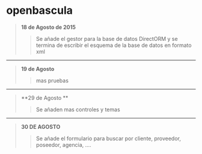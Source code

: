 # openbascula



>**18 de Agosto de 2015**
> > Se añade el gestor para la base de datos DirectORM y se termina de escribir 
> > el esquema de la base de datos en formato xml

_________________________

>**19 de Agosto**
> >mas pruebas

___
>**29 de Agosto **
> >Se añaden mas controles y temas
___
>**30 DE AGOSTO**
> >Se añade el formulario para buscar por cliente, proveedor, poseedor, agencia, ....
> >


